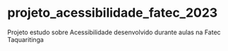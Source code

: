 # projeto_acessibilidade_fatec_2023
Projeto estudo sobre Acessibilidade desenvolvido durante aulas na Fatec Taquaritinga
